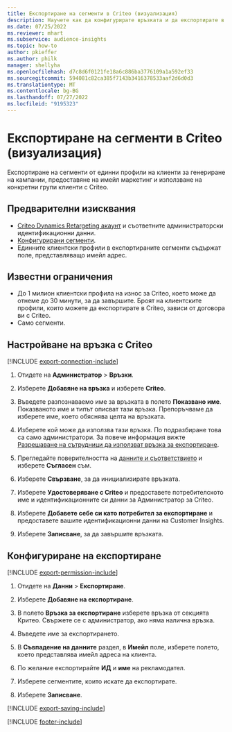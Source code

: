 ```yaml
---
title: Експортиране на сегменти в Criteo (визуализация)
description: Научете как да конфигурирате връзката и да експортирате в Criteo.
ms.date: 07/25/2022
ms.reviewer: mhart
ms.subservice: audience-insights
ms.topic: how-to
author: pkieffer
ms.author: philk
manager: shellyha
ms.openlocfilehash: d7c8d6f0121fe18a6c886ba3776109a1a592ef33
ms.sourcegitcommit: 594081c82ca385f7143b3416378533aaf2d6d0d3
ms.translationtype: MT
ms.contentlocale: bg-BG
ms.lasthandoff: 07/27/2022
ms.locfileid: "9195323"
---
```

# <a name="export-segments-to-criteo-preview"></a>Експортиране на сегменти в Criteo (визуализация)

Експортиране на сегменти от единни профили на клиенти за генериране на кампании, предоставяне на имейл маркетинг и използване на конкретни групи клиенти с Criteo.

## <a name="prerequisites"></a>Предварителни изисквания

- [Criteo Dynamics Retargeting акаунт](https://www.criteo.com/login/) и съответните администраторски идентификационни данни.
- [Конфигурирани сегменти](segments.md).
- Единните клиентски профили в експортираните сегменти съдържат поле, представляващо имейл адрес.

## <a name="known-limitations"></a>Известни ограничения

- До 1 милион клиентски профила на износ за Criteo, което може да отнеме до 30 минути, за да завършите. Броят на клиентските профили, които можете да експортирате в Criteo, зависи от договора ви с Criteo.
- Само сегменти.

## <a name="set-up-connection-to-criteo"></a>Настройване на връзка с Criteo

[!INCLUDE [export-connection-include](includes/export-connection-admn.md)]

1. Отидете на **Администратор** > **Връзки**.

1. Изберете **Добавяне на връзка** и изберете **Criteo**.

1. Въведете разпознаваемо име за връзката в полето **Показвано име**. Показваното име и типът описват тази връзка. Препоръчваме да изберете име, което обяснява целта на връзката.

1. Изберете кой може да използва тази връзка. По подразбиране това са само администратори. За повече информация вижте [Разрешаване на сътрудници да използват връзка за експортиране](connections.md#allow-contributors-to-use-a-connection-for-exports).

1. Прегледайте поверителността на [данните и съответствието](connections.md#data-privacy-and-compliance) и изберете **Съгласен** съм.

1. Изберете **Свързване**, за да инициализирате връзката.

1. Изберете **Удостоверяване с Criteo** и предоставете потребителското име и идентификационните си данни за Администратор за Criteo.

1. Изберете **Добавете себе си като потребител за експортиране** и предоставете вашите идентификационни данни на Customer Insights.

1. Изберете **Записване**, за да завършите връзката.

## <a name="configure-an-export"></a>Конфигуриране на експортиране

[!INCLUDE [export-permission-include](includes/export-permission.md)]

1. Отидете на **Данни** > **Експортиране**.

1. Изберете **Добавяне на експортиране**.

1. В полето **Връзка за експортиране** изберете връзка от секцията Критео. Свържете се с администратор, ако няма налична връзка.

1. Въведете име за експортирането.

1. В **Съвпадение на данните** раздел, в **Имейл** поле, изберете полето, което представлява имейл адреса на клиента.

1. По желание експортирайте **ИД** и **име** на рекламодател.

1. Изберете сегментите, които искате да експортирате.

1. Изберете **Записване**.

[!INCLUDE [export-saving-include](includes/export-saving.md)]

[!INCLUDE [footer-include](includes/footer-banner.md)]
